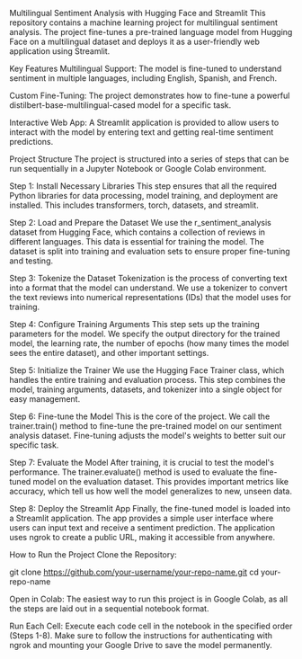 Multilingual Sentiment Analysis with Hugging Face and Streamlit
This repository contains a machine learning project for multilingual sentiment analysis. The project fine-tunes a pre-trained language model from Hugging Face on a multilingual dataset and deploys it as a user-friendly web application using Streamlit.

Key Features
Multilingual Support: The model is fine-tuned to understand sentiment in multiple languages, including English, Spanish, and French.

Custom Fine-Tuning: The project demonstrates how to fine-tune a powerful distilbert-base-multilingual-cased model for a specific task.

Interactive Web App: A Streamlit application is provided to allow users to interact with the model by entering text and getting real-time sentiment predictions.

Project Structure
The project is structured into a series of steps that can be run sequentially in a Jupyter Notebook or Google Colab environment.

Step 1: Install Necessary Libraries
This step ensures that all the required Python libraries for data processing, model training, and deployment are installed. This includes transformers, torch, datasets, and streamlit.

Step 2: Load and Prepare the Dataset
We use the r_sentiment_analysis dataset from Hugging Face, which contains a collection of reviews in different languages. This data is essential for training the model. The dataset is split into training and evaluation sets to ensure proper fine-tuning and testing.

Step 3: Tokenize the Dataset
Tokenization is the process of converting text into a format that the model can understand. We use a tokenizer to convert the text reviews into numerical representations (IDs) that the model uses for training.

Step 4: Configure Training Arguments
This step sets up the training parameters for the model. We specify the output directory for the trained model, the learning rate, the number of epochs (how many times the model sees the entire dataset), and other important settings.

Step 5: Initialize the Trainer
We use the Hugging Face Trainer class, which handles the entire training and evaluation process. This step combines the model, training arguments, datasets, and tokenizer into a single object for easy management.

Step 6: Fine-tune the Model
This is the core of the project. We call the trainer.train() method to fine-tune the pre-trained model on our sentiment analysis dataset. Fine-tuning adjusts the model's weights to better suit our specific task.

Step 7: Evaluate the Model
After training, it is crucial to test the model's performance. The trainer.evaluate() method is used to evaluate the fine-tuned model on the evaluation dataset. This provides important metrics like accuracy, which tell us how well the model generalizes to new, unseen data.

Step 8: Deploy the Streamlit App
Finally, the fine-tuned model is loaded into a Streamlit application. The app provides a simple user interface where users can input text and receive a sentiment prediction. The application uses ngrok to create a public URL, making it accessible from anywhere.

How to Run the Project
Clone the Repository:

git clone https://github.com/your-username/your-repo-name.git
cd your-repo-name

Open in Colab: The easiest way to run this project is in Google Colab, as all the steps are laid out in a sequential notebook format.

Run Each Cell: Execute each code cell in the notebook in the specified order (Steps 1-8). Make sure to follow the instructions for authenticating with ngrok and mounting your Google Drive to save the model permanently.

